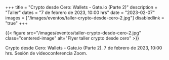 +++
title = "Crypto desde Cero: Wallets - Gate.io (Parte 2)"
description = "Taller"
dates = "7 de febrero de 2023, 10:00 hrs"
date = "2023-02-07"
images = ["/images/eventos/taller-crypto-desde-cero-2.jpg"]
disabledlink = "true"
+++

{{< figure src="/images/eventos/taller-crypto-desde-cero-2.jpg" class="centered-image" alt="Flyer taller crypto desde cero" >}}

Crypto desde Cero: Wallets - Gate.io (Parte 2). 7 de febrero de 2023, 10:00 hrs. Sesión de videoconferencia Zoom.
